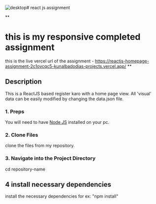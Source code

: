![desktop](https://github.com/user-attachments/assets/a036bddb-c22d-4839-989d-3959432d0614)# react js assignment

**

# this is my responsive completed assignment  
this is the live vercel url of the assignment - https://reactjs-homepage-assignment-2c1ovcqc5-kunalbadodias-projects.vercel.app/
**


### 

## Description
This is a ReactJS based register karo with a home page view. 
All 'visual' data can be easily modified by changing the data.json file.


### 1. Preps
You will need to have <a href="https://nodejs.org/">Node JS</a> installed on your pc. 

### 2. Clone Files
clone the files from my repository.
### 3. Navigate into the Project Directory
cd repository-name

## 4 install necessary dependencies
install the necessary dependencies for ex: "npm install"

